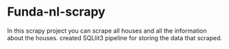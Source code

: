 # Funda-nl-scrapy

In this scrapy project you can scrape all houses and all the information about the houses.
created SQLlit3 pipeline for storing the data that scraped. 
